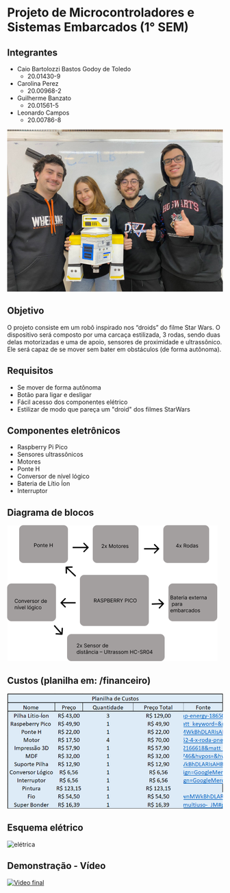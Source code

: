 # Projeto de Microcontroladores e Sistemas Embarcados (1° SEM)

## Integrantes

- Caio Bartolozzi Bastos Godoy de Toledo
  - 20.01430-9 
- Carolina Perez
  -  20.00968-2
- Guilherme Banzato
  - 20.01561-5
- Leonardo Campos
  - 20.00786-8

![equipe](https://raw.githubusercontent.com/caiogtoledo/EEN251/main/equipe.jpeg)

## Objetivo
O projeto consiste em um robô inspirado nos “droids” do filme Star Wars. O dispositivo será composto por uma carcaça estilizada, 3 rodas, sendo duas delas motorizadas e uma de apoio, sensores de proximidade e ultrassônico. Ele será capaz de se mover sem bater em obstáculos (de forma autônoma). 

## Requisitos
- Se mover de forma autônoma
- Botão para ligar e desligar
- Fácil acesso dos componentes elétrico
- Estilizar de modo que pareça um "droid" dos filmes StarWars
## Componentes eletrônicos
- Raspberry Pi Pico
- Sensores ultrassônicos
- Motores 
- Ponte H
- Conversor de nível lógico
- Bateria de Lítio Íon
- Interruptor

## Diagrama de blocos
![blocos](https://raw.githubusercontent.com/caiogtoledo/EEN251/main/documenta%C3%A7%C3%A3o%20planejamento/diagrama-blocos.png)

## Custos (planilha em: /financeiro)
![custos](https://github.com/caiogtoledo/EEN251/blob/main/financeiro/custos-c2-lb.png?raw=true)

## Esquema elétrico
![elétrica](https://github.com/caiogtoledo/EEN251/blob/main/el%C3%A9trica/circuito-c2-lb.jpeg?raw=true)

## Demonstração - Vídeo
[![Video final](https://img.youtube.com/vi/xPsk_as8woc/0.jpg)](https://www.youtube.com/watch?v=xPsk_as8woc "Video final")
